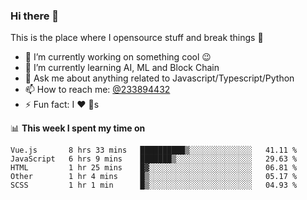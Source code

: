 ### Hi there 👋

<!--
**a233894432/a233894432** is a ✨ _special_ ✨ repository because its `README.md` (this file) appears on your GitHub profile.

Here are some ideas to get you started:

- 🔭 I’m currently working on ...
- 🌱 I’m currently learning ...
- 👯 I’m looking to collaborate on ...
- 🤔 I’m looking for help with ...
- 💬 Ask me about ...
- 📫 How to reach me: ...
- 😄 Pronouns: ...
- ⚡ Fun fact: ...
-->
 
 
This is the place where I opensource stuff and break things :rofl:

- 🔭 I’m currently working on something cool :wink:
- 🌱 I’m currently learning AI, ML and Block Chain
- 💬 Ask me about anything related to Javascript/Typescript/Python
- 📫 How to reach me: [@233894432](https://twitter.com/233894432)
- ⚡ Fun fact: I :heart: :dog:s

📊 **This week I spent my time on**
<!--START_SECTION:waka-->
```text
Vue.js       8 hrs 33 mins   ██████████▒░░░░░░░░░░░░░░   41.11 % 
JavaScript   6 hrs 9 mins    ███████▒░░░░░░░░░░░░░░░░░   29.63 % 
HTML         1 hr 25 mins    █▓░░░░░░░░░░░░░░░░░░░░░░░   06.81 % 
Other        1 hr 4 mins     █▒░░░░░░░░░░░░░░░░░░░░░░░   05.17 % 
SCSS         1 hr 1 min      █▒░░░░░░░░░░░░░░░░░░░░░░░   04.93 % 
```
<!--END_SECTION:waka-->
